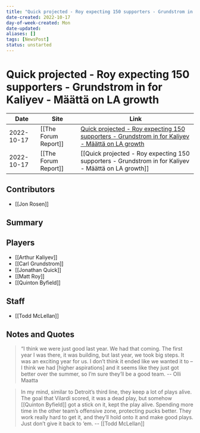 ```yaml
---
title: "Quick projected - Roy expecting 150 supporters - Grundstrom in for Kaliyev - Määttä on LA growth"
date-created: 2022-10-17
day-of-week-created: Mon
date-updated: 
aliases: []
tags: [NewsPost]
status: unstarted
---
```


# Quick projected - Roy expecting 150 supporters - Grundstrom in for Kaliyev - Määttä on LA growth

| Date       | Site                 | Link                                                                                                                                                                                                                        |
| ---------- | -------------------- | --------------------------------------------------------------------------------------------------------------------------------------------------------------------------------------------------------------------------- |
| 2022-10-17 | [[The Forum Report]] | [Quick projected - Roy expecting 150 supporters - Grundstrom in for Kaliyev - Määttä on LA growth](https://theforumreport.com/quick-projected-roy-expecting-150-supporters-grundstrom-in-for-kaliyev-maatta-on-l-a-growth/) |
| 2022-10-17 | [[The Forum Report]] | [[Quick projected - Roy expecting 150 supporters - Grundstrom in for Kaliyev - Määttä on LA growth]]                                                                                                                        |

## Contributors
- [[Jon Rosen]]


## Summary
> 


## Players
- [[Arthur Kaliyev]]
- [[Carl Grundstrom]]
- [[Jonathan Quick]]
- [[Matt Roy]]
- [[Quinton Byfield]]


## Staff
- [[Todd McLellan]]


## Notes and Quotes
> “I think we were just good last year. We had that coming. The first year I was there, it was building, but last year, we took big steps. It was an exciting year for us. I don’t think it ended like we wanted it to – I think we had \[higher aspirations] and it seems like they just got better over the summer, so I’m sure they’ll be a good team. -- Olli Maatta

> In my mind, similar to Detroit’s third line, they keep a lot of plays alive. The goal that Vilardi scored, it was a dead play, but somehow [[Quinton Byfield]] got a stick on it, kept the play alive. Spending more time in the other team’s offensive zone, protecting pucks better. They work really hard to get it, and they’ll hold onto it and make good plays. Just don’t give it back to ‘em. -- [[Todd McLellan]]


